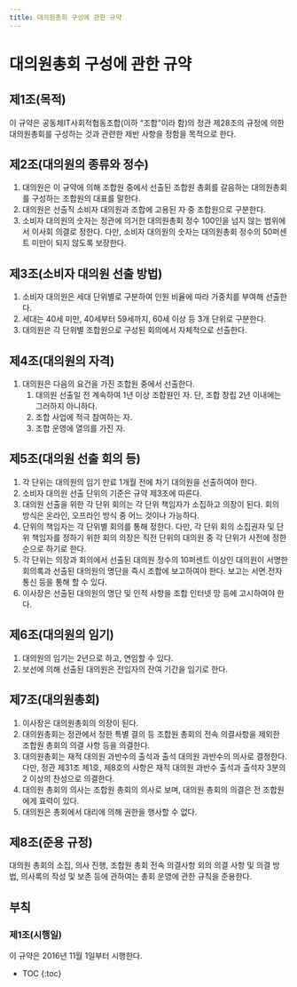 ```yaml
---
title: 대의원총회 구성에 관한 규약
---
```


# 대의원총회 구성에 관한 규약

## 제1조(목적)

이 규약은 공동체IT사회적협동조합(이하 “조합”이라 함)의 정관 제28조의 규정에 의한 대의원총회를 구성하는 것과 관련한 제반 사항을 정함을 목적으로 한다.

## 제2조(대의원의 종류와 정수)

1. 대의원은 이 규약에 의해 조합원 중에서 선출된 조합원 총회를 갈음하는 대의원총회를 구성하는 조합원의 대표를 말한다.
2. 대의원은 선출직 소비자 대의원과 조합에 고용된 자 중 조합원으로 구분한다.
3. 소비자 대의원의 숫자는 정관에 의거한 대의원총회 정수 100인을 넘지 않는 범위에서 이사회 의결로 정한다. 다만, 소비자 대의원의 숫자는 대의원총회 정수의 50퍼센트 미만이 되지 않도록 보장한다.

## 제3조(소비자 대의원 선출 방법)

1. 소비자 대의원은 세대 단위별로 구분하여 인원 비율에 따라 가중치를 부여해 선출한다.
2. 세대는 40세 미만, 40세부터 59세까지, 60세 이상 등 3개 단위로 구분한다.
3. 대의원은 각 단위별 조합원으로 구성된 회의에서 자체적으로 선출한다.

## 제4조(대의원의 자격)

1. 대의원은 다음의 요건을 가진 조합원 중에서 선출한다.
    1. 대의원 선출일 전 계속하여 1년 이상 조합원인 자. 단, 조합 창립 2년 이내에는 그러하지 아니하다.
    2. 조합 사업에 적극 참여하는 자.
    3. 조합 운영에 열의를 가진 자.

## 제5조(대의원 선출 회의 등)

1. 각 단위는 대의원의 임기 만료 1개월 전에 차기 대의원을 선출하여야 한다.
2. 소비자 대의원 선출 단위의 기준은 규약 제3조에 따른다.
3. 대의원 선출을 위한 각 단위 회의는 각 단위 책임자가 소집하고 의장이 된다. 회의 방식은 온라인, 오프라인 방식 중 어느 것이나 가능하다.
4. 단위의 책임자는 각 단위별 회의를 통해 정한다. 다만, 각 단위 회의 소집권자 및 단위 책임자를 정하기 위한 회의 의장은 직전 단위의 대의원 중 각 단위가 사전에 정한 순으로 하기로 한다.
5. 각 단위는 의장과 회의에서 선출된 대의원 정수의 10퍼센트 이상인 대의원이 서명한 회의록과 선출된 대의원의 명단을 즉시 조합에 보고하여야 한다. 보고는 서면.전자 통신 등을 통해 할 수 있다.
6. 이사장은 선출된 대의원의 명단 및 인적 사항을 조합 인터넷 망 등에 고시하여야 한다.

## 제6조(대의원의 임기)

1. 대의원의 임기는 2년으로 하고, 연임할 수 있다.
2. 보선에 의해 선출된 대의원은 전임자의 잔여 기간을 임기로 한다.

## 제7조(대의원총회)

1. 이사장은 대의원총회의 의장이 된다.
2. 대의원총회는 정관에서 정한 특별 결의 등 조합원 총회의 전속 의결사항을 제외한 조합원 총회의 의결 사항 등을 의결한다.
3. 대의원총회는 재적 대의원 과반수의 출석과 출석 대의원 과반수의 의사로 결정한다. 다만, 정관 제31조 제1호, 제8호의 사항은 재적 대의원 과반수 출석과 출석자 3분의 2 이상의 찬성으로 의결한다.
4. 대의원 총회의 의사는 조합원 총회의 의사로 보며, 대의원 총회의 의결은 전 조합원에게 효력이 있다.
5. 대의원은 총회에서 대리에 의해 권한을 행사할 수 없다.

## 제8조(준용 규정)

대의원 총회의 소집, 의사 진행, 조합원 총회 전속 의결사항 외의 의결 사항 및 의결 방법, 의사록의 작성 및 보존 등에 관하여는 총회 운영에 관한 규칙을 준용한다.

## 부칙

### 제1조(시행일)

이 규약은 2016년 11월 1일부터 시행한다.

* TOC
{:toc}
